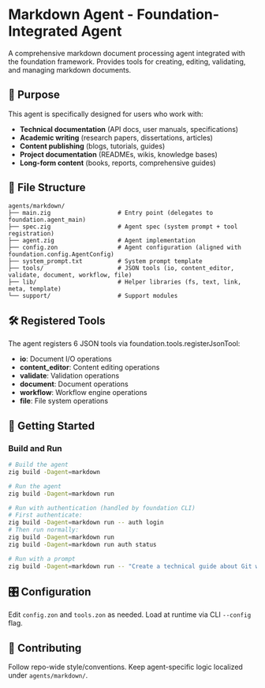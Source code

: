 # Markdown Agent - Foundation-Integrated Agent

A comprehensive markdown document processing agent integrated with the foundation framework. Provides tools for creating, editing, validating, and managing markdown documents.

## 🎯 Purpose

This agent is specifically designed for users who work with:
- **Technical documentation** (API docs, user manuals, specifications)
- **Academic writing** (research papers, dissertations, articles)
- **Content publishing** (blogs, tutorials, guides)
- **Project documentation** (READMEs, wikis, knowledge bases)
- **Long-form content** (books, reports, comprehensive guides)

## 📁 File Structure

```
agents/markdown/
├── main.zig                   # Entry point (delegates to foundation.agent_main)
├── spec.zig                   # Agent spec (system prompt + tool registration)
├── agent.zig                  # Agent implementation
├── config.zon                 # Agent configuration (aligned with foundation.config.AgentConfig)
├── system_prompt.txt          # System prompt template
├── tools/                     # JSON tools (io, content_editor, validate, document, workflow, file)
├── lib/                       # Helper libraries (fs, text, link, meta, template)
└── support/                   # Support modules
```

## 🛠️ Registered Tools

The agent registers 6 JSON tools via foundation.tools.registerJsonTool:
- **io**: Document I/O operations
- **content_editor**: Content editing operations
- **validate**: Validation operations
- **document**: Document operations
- **workflow**: Workflow engine operations
- **file**: File system operations

## 🚀 Getting Started

### Build and Run

```bash
# Build the agent
zig build -Dagent=markdown

# Run the agent
zig build -Dagent=markdown run

# Run with authentication (handled by foundation CLI)
# First authenticate:
zig build -Dagent=markdown run -- auth login
# Then run normally:
zig build -Dagent=markdown run
zig build -Dagent=markdown run auth status

# Run with a prompt
zig build -Dagent=markdown run -- "Create a technical guide about Git workflows"
```

## 🎛️ Configuration

Edit `config.zon` and `tools.zon` as needed. Load at runtime via CLI `--config` flag.

## 🤝 Contributing

Follow repo-wide style/conventions. Keep agent-specific logic localized under `agents/markdown/`.
